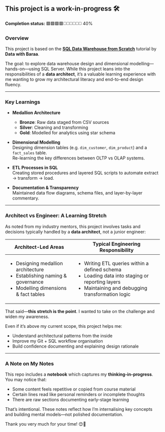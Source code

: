 ## This project is a work-in-progress 🛠️

**Completion status:**    🟩🟩🟩🟩◻️◻️◻️◻️◻️◻️    40%

### Overview

This project is based on the [**SQL Data Warehouse from Scratch**](https://www.youtube.com/watch?v=9GVqKuTVANE&list=PLNcg_FV9n7qaUWeyUkPfiVtMbKlrfMqA8&index=1) tutorial by **Data with Baraa**.

The goal: to explore data warehouse design and dimensional modelling—hands-on—using SQL Server. While this project leans into the responsibilities of a **data architect**, it’s a valuable learning experience with me wanting to grow my architectural literacy and end-to-end design fluency.

---

### Key Learnings

- **Medallion Architecture**  
  - **Bronze**: Raw data staged from CSV sources  
  - **Silver**: Cleaning and transforming  
  - **Gold**: Modelled for analytics using star schema  

- **Dimensional Modelling**  
  Designing dimension tables (e.g. `dim_customer`, `dim_product`) and a `fact_sales` table.  
  Re-learning the key differences between OLTP vs OLAP systems.

- **ETL Processes in SQL**  
  Creating stored procedures and layered SQL scripts to automate extract → transform → load.

- **Documentation & Transparency**  
  Maintained data flow diagrams, schema files, and layer-by-layer commentary.

---

### Architect vs Engineer: A Learning Stretch

As noted from my industry mentors, this project involves tasks and decisions typically handled by a **data architect**, not a junior engineer:

| Architect-Led Areas | Typical Engineering Responsibility |
|---------------------|-------------------------------------|
| <ul><li>Designing medallion architecture</li><li>Establishing naming & governance</li><li>Modelling dimensions & fact tables</li></ul> | <ul><li>Writing ETL queries within a defined schema</li><li>Loading data into staging or reporting layers</li><li>Maintaining and debugging transformation logic</li></ul> |


That said—**this stretch is the point**. I wanted to take on the challenge and widen my awareness.

Even if it’s above my current scope, this project helps me:

- Understand architectural patterns from the inside  
- Improve my Git + SQL workflow organisation  
- Build confidence documenting and explaining design rationale  

---

### A Note on My Notes

This repo includes a **notebook** which captures my **thinking-in-progress**. You may notice that:

- Some content feels repetitive or copied from course material  
- Certain lines read like personal reminders or incomplete thoughts  
- There are raw sections documenting early-stage learning

That’s intentional. These notes reflect how I’m internalising key concepts and building mental models—not polished documentation.

Thank you very much for your time! 😊🤙